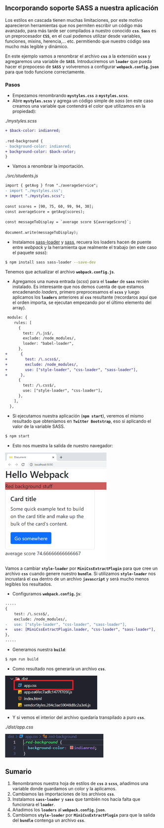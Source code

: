 ## Incorporando soporte SASS a nuestra aplicación

Los estilos en cascada tienen muchas limitaciones, por este motivo aparecieron herramientas que nos permiten escribir un código más avanzado, para más tarde ser compilados a nuestro conocido **`css`**. **`Sass`** es un preprocesador **`CSS`**, en el cual podemos utilizar desde variables, funciones, mixins, herencia,... etc. permitiendo que nuestro código sea mucho más legible y dinámico.

En este ejemplo vamos a renombrar el archivo **`css`** a la extensión **`scss`** y agregaremos una variable de **`SASS`**. Introduciremos un **`loader`** que pueda hacer el prepoceso de **`SASS`** y volveremos a configurar **`webpack.config.json`** para que todo funcione correctamente.

### Pasos

- Empezamos renombrando **`mystyles.css`** a **`mystyles.scss`**.
- Abre **`mystyles.scss`** y agrega un código simple de _sass_ (en este caso creamos una variable que contendrá el color que utilizamos en la propiedad):

_./mystyles.scss_

```diff
+ $back-color: indianred;

.red-background {
- background-color: indianred;
+ background-color: $back-color;
}
```

- Vamos a renombrar la importación.

_./src/students.js_

```diff
import { getAvg } from "./averageService";
- import "./mystyles.css";
+ import "./mystyles.scss";

const scores = [90, 75, 60, 99, 94, 30];
const averageScore = getAvg(scores);

const messageToDisplay = `average score ${averageScore}`;

document.write(messageToDisplay);
```

- Instalamos [sass-loader](https://github.com/webpack-contrib/sass-loader) y [sass](https://github.com/sass/sass), recuera los loaders hacen de puente entre _webpack_ y la herramienta que realmente el trabajo
  (en este caso el paquete _sass_):

```bash
$ npm install sass sass-loader --save-dev
```

Tenemos que actualizar el archivo **`webpack.config.js`**.

- Agregamos una nueva entrada (_scss_) para el **`loader`** de **`sass`** recién instalado. Es interesante que
  nos demos cuenta de que estamos encadenando _loaders_, primero preprocesamos el **`scss`** y luego aplicamos los **`loaders`** anteriores al **`css`** resultante (recordaros aquí que el orden importa, se ejecutan
  empezando por el último elemento del array).

```diff
 module: {
    rules: [
      {
        test: /\.js$/,
        exclude: /node_modules/,
        loader: "babel-loader",
      },
+      {
+        test: /\.scss$/,
+        exclude: /node_modules/,
+        use: ["style-loader", "css-loader", "sass-loader"],
+      },
      {
        test: /\.css$/,
        use: ["style-loader", "css-loader"],
      },
    ],
  },
```

- Si ejecutamos nuestra aplicación (**`npm start`**), veremos el mismo resultado que obteníamos en **`Twitter Bootstrap`**, eso si aplicando el valor de la variable SASS.

```bash
$ npm start
```

- Esto nos muestra la salida de nuestro navegador:

<img src="./content/bootstrap.png" alt="sass" style="zoom:67%;" />

Vamos a cambiar **`style-loader`** por **`MiniCssExtractPlugin`** para que cree un archivo **`css`** cuando genere nuestro **`bundle`**. Si utilizamos **`style-loader`** nos incrustará el **`css`** dentro de un archivo **`javascript`** y será mucho menos legibles los resultados.

- Configuramos **`webpack.config.js`**:

```diff
.....
{
	test: /\.scss$/,
	exclude: /node_modules/,
-	use: ["style-loader", "css-loader", "sass-loader"],
+	use: [MiniCssExtractPlugin.loader, "css-loader", "sass-loader"],
},
.....
```

- Generamos nuestra **`build`**:

```bash
$ npm run build
```

- Como resultado nos generaría un archivo **`css`**.

<img src="./content/dist-sass.png" alt="dist-sass" style="zoom:80%;" />

- Y si vemos el interior del archivo quedaría transpilado a puro **`css`**.

_./dist/app.css_

<img src="./content/dist-css.PNG" alt="dist-css" style="zoom:80%;" />

## Sumario

1. Renombramos nuestra hoja de estilos de **`css`** a **`scss`**, añadimos una variable donde guardamos un color y la aplicamos.
2. Cambiamos las importaciones de los archivos **`css`**.
3. Instalamos **`sass-loader`** y **`sass`** que también nos hacía falta que funcionara el **`loader`**.
4. Añadimos los **`loaders`** al **`webpack.config.json`**.
5. Cambiamos **`style-loader`** por **`MiniCssExtractPlugin`** para que la salida del **`bundle`** contenga un archivo **`css`**.
